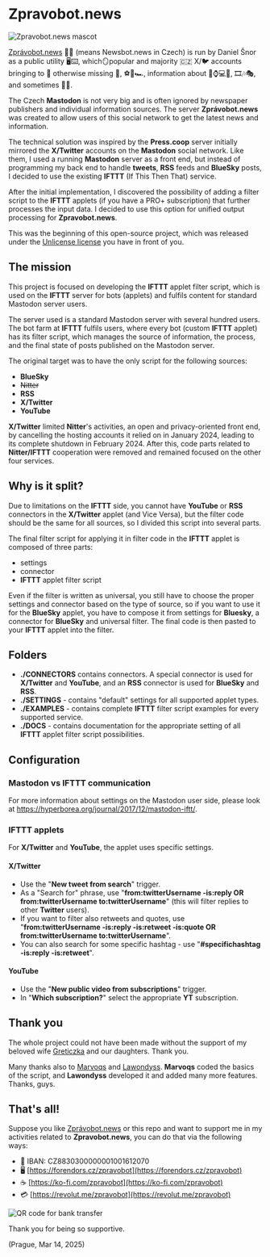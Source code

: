 # Zpravobot.news


![Zpravobot.news mascot](https://zpravobot.news/system/site_uploads/files/000/000/002/@2x/49c4aa7df6b81d4a.png 'Zpravobot.news mascot')

[Zprávobot.news](https://zpravobot.news) 📰🤖 (means Newsbot.news in Czech) is run by Daniel Šnor as a public utility 🖥️⌨️, which🪞popular and majority 🇨🇿 X/🐦 accounts bringing to 🐘 otherwise missing 📰, ⚽️🏒🏎️, information about 📱⌚️💻📡, 🎞️🎶🎭, and sometimes 🤣🤪.

The Czech **Mastodon** is not very big and is often ignored by newspaper publishers and individual information sources. The server **Zprávobot.news** was created to allow users of this social network to get the latest news and information.

The technical solution was inspired by the **Press.coop** server initially mirrored the **X/Twitter** accounts on the **Mastodon** social network. Like them, I used a running **Mastodon** server as a front end, but instead of programming my back end to handle **tweets**, **RSS** feeds and **BlueSky** posts, I decided to use the existing **IFTTT** (If This Then That) service.

After the initial implementation, I discovered the possibility of adding a filter script to the **IFTTT** applets (if you have a PRO+ subscription) that further processes the input data. I decided to use this option for unified output processing for **Zpravobot.news**.

This was the beginning of this open-source project, which was released under the [Unlicense license](https://unlicense.org) you have in front of you.

## The mission
This project is focused on developing the **IFTTT** applet filter script, which is used on the **IFTTT** server for bots (applets) and fulfils content for standard Mastodon server users.

The server used is a standard Mastodon server with several hundred users. The bot farm at **IFTTT** fulfils users, where every bot (custom **IFTTT** applet) has its filter script, which manages the source of information, the process, and the final state of posts published on the Mastodon server.

The original target was to have the only script for the following sources:
- **BlueSky**
- ~~Nitter~~
- **RSS**
- **X/Twitter**
- **YouTube**

**X/Twitter** limited **Nitter**'s activities, an open and privacy-oriented front end, by cancelling the hosting accounts it relied on in January 2024, leading to its complete shutdown in February 2024. After this, code parts related to **Nitter/IFTTT** cooperation were removed and remained focused on the other four services.

## Why is it split?
Due to limitations on the **IFTTT** side, you cannot have **YouTube** or **RSS** connectors in the **X/Twitter** applet (and Vice Versa), but the filter code should be the same for all sources, so I divided this script into several parts.

The final filter script for applying it in filter code in the **IFTTT** applet is composed of three parts:
- settings
- connector
- **IFTTT** applet filter script

Even if the filter is written as universal, you still have to choose the proper settings and connector based on the type of source, so if you want to use it for the **BlueSky** applet, you have to compose it from settings for **Bluesky**, a connector for **BlueSky** and universal filter. The final code is then pasted to your **IFTTT** applet into the filter.

## Folders
- **./CONNECTORS** contains connectors. A special connector is used for **X/Twitter** and **YouTube**, and an **RSS** connector is used for **BlueSky** and **RSS**.
- **./SETTINGS** - contains "default" settings for all supported applet types.
- **./EXAMPLES** - contains complete **IFTTT** filter script examples for every supported service.
- **./DOCS** - contains documentation for the appropriate setting of all **IFTTT** applet filter script possibilities.

## Configuration

### Mastodon vs IFTTT communication
For more information about settings on the Mastodon user side, please look at https://hyperborea.org/journal/2017/12/mastodon-iftt/.

### IFTTT applets
For **X/Twitter** and **YouTube**, the applet uses specific settings.

#### X/Twitter
- Use the "**New tweet from search**" trigger.
- As a "Search for" phrase, use "**from:twitterUsername -is:reply OR from:twitterUsername to:twitterUsername**" (this will filter replies to other **Twitter** users).
- If you want to filter also retweets and quotes, use "**from:twitterUsername -is:reply -is:retweet -is:quote OR from:twitterUsername to:twitterUsername**".
- You can also search for some specific hashtag - use "**#specifichashtag -is:reply -is:retweet**".

#### YouTube
- Use the "**New public video from subscriptions**" trigger.
- In "**Which subscription?**" select the appropriate **YT** subscription.


## Thank you
The whole project could not have been made without the support of my beloved wife [Greticzka](https://mastodon.social/@greticzka) and our daughters. Thank you.

Many thanks also to [Marvoqs](https://github.com/marvoqs) and [Lawondyss](https://github.com/Lawondyss). **Marvoqs** coded the basics of the script, and **Lawondyss** developed it and added many more features. Thanks, guys.

## That's all!
Suppose you like [Zprávobot.news](https://zpravobot.news) or this repo and want to support me in my activities related to **Zpravobot.news**, you can do that via the following ways:

* 🏦 IBAN: CZ8830300000001001612070
* 🖥️ [https://forendors.cz/zpravobot](https://forendors.cz/zpravobot)
* ☕️ [https://ko-fi.com/zpravobot](https://ko-fi.com/zpravobot)
* 💳 [https://revolut.me/zpravobot](https://revolut.me/zpravobot)

![QR code for bank transfer](https://zpravobot.news/system/media_attachments/files/113/069/699/996/938/723/original/824504de17667be7.jpeg 'QR Kód')

Thank you for being so supportive.

(Prague, Mar 14, 2025)
